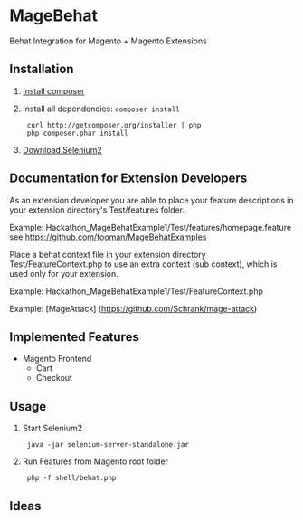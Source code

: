 # MageBehat

Behat Integration for Magento + Magento Extensions

## Installation
1. [Install composer](http://getcomposer.org/doc/01-basic-usage.md#installation)
2. Install all dependencies: `composer install`

		curl http://getcomposer.org/installer | php
		php composer.phar install

3. [Download Selenium2](http://seleniumhq.org/download/)

## Documentation for Extension Developers
As an extension developer you are able to place your feature descriptions in your extension directory's Test/features folder.

Example:
Hackathon_MageBehatExample1/Test/features/homepage.feature
see https://github.com/fooman/MageBehatExamples

Place a behat context file in your extension directory Test/FeatureContext.php to use an extra context (sub context), which is used only for your extension.

Example:
Hackathon_MageBehatExample1/Test/FeatureContext.php

Example:
[MageAttack] (https://github.com/Schrank/mage-attack)

## Implemented Features
- Magento Frontend
	- Cart 	
	- Checkout 

## Usage
1. Start Selenium2 
		
		java -jar selenium-server-standalone.jar

2. Run Features from Magento root folder

		php -f shell/behat.php

## Ideas
